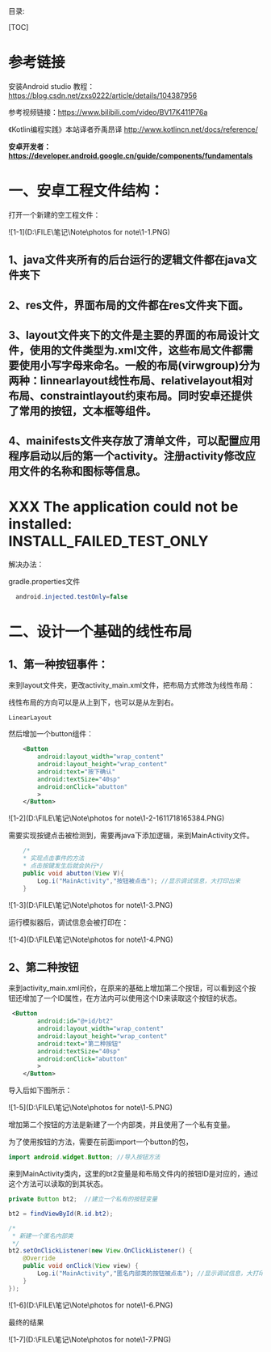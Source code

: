 目录:

[TOC]

# 参考链接

安装Android studio 教程：https://blog.csdn.net/zxs0222/article/details/104387956

参考视频链接：https://www.bilibili.com/video/BV17K411P76a

《Kotlin编程实践》本站译者乔禹昂译 http://www.kotlincn.net/docs/reference/

**安卓开发者：https://developer.android.google.cn/guide/components/fundamentals**

# 一、安卓工程文件结构：

打开一个新建的空工程文件：

![1-1](D:\FILE\笔记\Note\photos for note\1-1.PNG)

## 1、java文件夹所有的后台运行的逻辑文件都在java文件夹下

## 2、res文件，界面布局的文件都在res文件夹下面。

## 3、layout文件夹下的文件是主要的界面的布局设计文件，使用的文件类型为.xml文件，这些布局文件都需要使用小写字母来命名。一般的布局(virwgroup)分为两种：linnearlayout线性布局、relativelayout相对布局、constraintlayout约束布局。同时安卓还提供了常用的按钮，文本框等组件。

##  4、mainifests文件夹存放了清单文件，可以配置应用程序启动以后的第一个activity。注册activity修改应用文件的名称和图标等信息。



# XXX The application could not be installed: INSTALL_FAILED_TEST_ONLY

解决办法：

gradle.properties文件 

```java
  android.injected.testOnly=false
```







# 二、设计一个基础的线性布局



## 1、第一种按钮事件：

来到layout文件夹，更改activity_main.xml文件，把布局方式修改为线性布局：

线性布局的方向可以是从上到下，也可以是从左到右。

```
LinearLayout
```

然后增加一个button组件：

```xml
    <Button
        android:layout_width="wrap_content"
        android:layout_height="wrap_content"
        android:text="按下确认"
        android:textSize="40sp"
        android:onClick="abutton"
        >
    </Button>
```

![1-2](D:\FILE\笔记\Note\photos for note\1-2-1611718165384.PNG)

需要实现按键点击被检测到，需要再java下添加逻辑，来到MainActivity文件。

```java
    /*
    * 实现点击事件的方法
    * 点击按键发生后就会执行*/
    public void abutton(View V){
        Log.i("MainActivity","按钮被点击"); //显示调试信息，大打印出来
    }
```

![1-3](D:\FILE\笔记\Note\photos for note\1-3.PNG)

运行模拟器后，调试信息会被打印在：

![1-4](D:\FILE\笔记\Note\photos for note\1-4.PNG)

## 2、第二种按钮

来到activity_main.xml问价，在原来的基础上增加第二个按钮，可以看到这个按钮还增加了一个ID属性，在方法内可以使用这个ID来读取这个按钮的状态。

```xml
 <Button
        android:id="@+id/bt2"
        android:layout_width="wrap_content"
        android:layout_height="wrap_content"
        android:text="第二种按钮"
        android:textSize="40sp"
        android:onClick="abutton"
        >
    </Button>
```

导入后如下图所示：

![1-5](D:\FILE\笔记\Note\photos for note\1-5.PNG)

增加第二个按钮的方法是新建了一个内部类，并且使用了一个私有变量。

为了使用按钮的方法，需要在前面import一个button的包，

```java
import android.widget.Button; //导入按钮方法
```

来到MainActivity类内，这里的bt2变量是和布局文件内的按钮ID是对应的，通过这个方法可以读取的到其状态。

```java
private Button bt2;  //建立一个私有的按钮变量

bt2 = findViewById(R.id.bt2);

/*
 * 新建一个匿名内部类
 */
bt2.setOnClickListener(new View.OnClickListener() {
    @Override
    public void onClick(View view) {
        Log.i("MainActivity","匿名内部类的按钮被点击"); //显示调试信息，大打印出来
    }
});
```

![1-6](D:\FILE\笔记\Note\photos for note\1-6.PNG)



最终的结果



![1-7](D:\FILE\笔记\Note\photos for note\1-7.PNG)




















